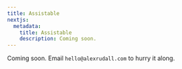 ```yaml
---
title: Assistable
nextjs:
  metadata:
    title: Assistable
    description: Coming soon.
---
```


Coming soon. Email `hello@alexrudall.com` to hurry it along.

